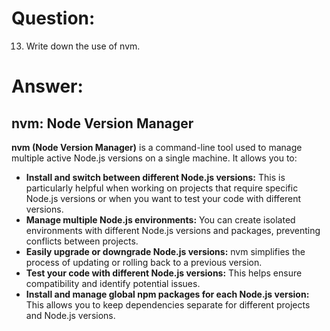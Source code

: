 # Question:

13. Write down the use of nvm.

# Answer:

## nvm: Node Version Manager

**nvm (Node Version Manager)** is a command-line tool used to manage multiple active Node.js versions on a single machine. It allows you to:

* **Install and switch between different Node.js versions:** This is particularly helpful when working on projects that require specific Node.js versions or when you want to test your code with different versions.
* **Manage multiple Node.js environments:** You can create isolated environments with different Node.js versions and packages, preventing conflicts between projects.
* **Easily upgrade or downgrade Node.js versions:** nvm simplifies the process of updating or rolling back to a previous version.
* **Test your code with different Node.js versions:** This helps ensure compatibility and identify potential issues. 
* **Install and manage global npm packages for each Node.js version:**  This allows you to keep dependencies separate for different projects and Node.js versions. 
